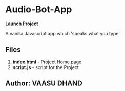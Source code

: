 # Audio-Bot-App

[**Launch Project**](https://vaasu-dhand.github.io/Audio-Bot-App/)

A vanilla Javascript app which 'speaks what you type'

## Files
1) **index.html** - Project Home page
3) **script.js** - script for the Project

## Author: VAASU DHAND
